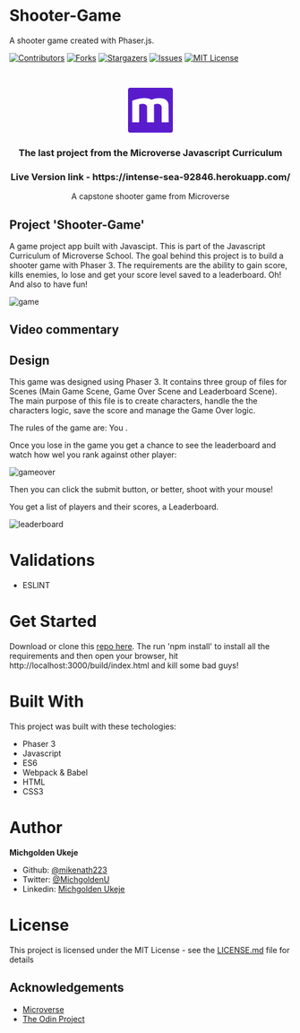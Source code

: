 # Shooter-Game
A shooter game created with Phaser.js.


[![Contributors][contributors-shield]][contributors-url]
[![Forks][forks-shield]][forks-url]
[![Stargazers][stars-shield]][stars-url]
[![Issues][issues-shield]][issues-url]
[![MIT License][license-shield]][license-url]

<br/>
<p align="center">
  <a href="https://www.microverse.org/">
    <img src="assets/images/microverse.png" alt="Logo" width="80" height="80">
  </a>

  <h3 align="center">
    The last project from the Microverse Javascript Curriculum
  </h3>

  <h3 align="center">
	 Live Version link - https://intense-sea-92846.herokuapp.com/
  </h3>

  <p align="center">
 A capstone shooter game from Microverse</a>
    <br />

  </p>
</p>

## Project 'Shooter-Game'

A game project app built with Javascipt. This is part of the Javascript Curriculum of Microverse School. The goal behind this project is to build a shooter game with Phaser 3. The requirements are the ability to gain score, kills enemies, lo lose and get your score level saved to a leaderboard. Oh! And also to have fun!


![game](assets/images/game.png)

## Video commentary

<!-- Here is video demostration of the game. I comment this while I am playing it.

Go here: https://www.loom.com/share/55f6e17adf594a33a778f9c6f60b09f8 -->

## Design
This game was designed using Phaser 3. It contains three group of files for Scenes (Main Game Scene, Game Over Scene and Leaderboard Scene). The main purpose of this file is to create characters, handle the the characters logic, save the score and manage the Game Over logic.

The rules of the game are: You . 

Once you lose in the game you get a chance to see the leaderboard and watch how wel you rank against other player:


![gameover](assets/images/gameover.png)

Then you can click the submit button, or better, shoot with your mouse!

You get a list of players and their scores, a Leaderboard.


![leaderboard](assets/images/leaderboard.png)


# Validations

- ESLINT

# Get Started

Download or clone this [repo here](https://github.com/mikenath223/shooter-game). The run 'npm install' to install all the requirements and then open your browser, hit http://localhost:3000/build/index.html  and kill some bad guys!

# Built With

This project was built with these techologies:

* Phaser 3
* Javascript
* ES6
* Webpack & Babel
* HTML
* CSS3

# Author

**Michgolden Ukeje**

- Github: [@mikenath223](https://github.com/mikenath223)
- Twitter: [@MichgoldenU](https://twitter.com/MichgoldenU)
- Linkedin: [Michgolden Ukeje](https://www.linkedin.com/in/michgoldenukeje/)

# License

This project is licensed under the MIT License - see the [LICENSE.md](LICENSE.md) file for details

<!-- ACKNOWLEDGEMENTS -->
## Acknowledgements
* [Microverse](https://www.microverse.org/)
* [The Odin Project](https://www.theodinproject.com/)

<!-- MARKDOWN LINKS & IMAGES -->
<!-- https://www.markdownguide.org/basic-syntax/#reference-style-links -->
[contributors-shield]: https://img.shields.io/github/contributors/mkenath223/shooter-game.svg?style=flat-square
[contributors-url]: https://github.com/mkenath223/shooter-game/graphs/contributors
[forks-shield]: https://img.shields.io/github/forks/mkenath223/shooter-game
[forks-url]: https://github.com/mkenath223/shooter-game/network/members
[stars-shield]: https://img.shields.io/github/stars/mkenath223/shooter-game
[stars-url]: https://github.com/mkenath223/shooter-game/stargazers
[issues-shield]: https://img.shields.io/github/issues/mkenath223/shooter-game
[issues-url]: https://github.com/mkenath223/shooter-game/issues
[license-shield]: https://img.shields.io/github/license/mkenath223/shooter-game
[license-url]: https://github.com/mkenath223/shooter-game/blob/master/LICENSE.txt